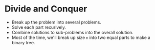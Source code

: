 # Divide and Conquer

* Break up the problem into several problems.
* Solve each part recurively.
* Combine solutions to sub-problems into the overall solution.
* Most of the time, we'll break up size `n` into two equal parts to make a binary tree.
